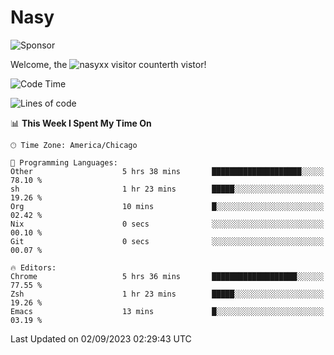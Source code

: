 # Nasy

<!--
<p align="center">
<img height="200" src="https://github-readme-stats.vercel.app/api?username=nasyxx&count_private=true&show_icons=true&theme=dracula&include_all_commits=true"/>
<img height="200" src="https://github-readme-stats.vercel.app/api/top-langs/?username=nasyxx&theme=dracula&hide=html,jupyter+notebook&count_private=true&show_icons=true"/>
</p>

  
----------------
-->

![Sponsor](https://img.shields.io/static/v1.svg?label=Sponsor&message=%E2%9D%A4&logo=GitHub&style=flat&color=pink)
 
Welcome, the ![nasyxx visitor counter](https://count.getloli.com/get/@nasyxx?theme=rule34)th vistor!
 
<!--START_SECTION:waka-->
![Code Time](http://img.shields.io/badge/Code%20Time-3%2C673%20hrs%201%20min-blue)

![Lines of code](https://img.shields.io/badge/From%20Hello%20World%20I%27ve%20Written-6.3%20million%20lines%20of%20code-blue)

📊 **This Week I Spent My Time On** 

```text
🕑︎ Time Zone: America/Chicago

💬 Programming Languages: 
Other                    5 hrs 38 mins       ████████████████████░░░░░   78.10 % 
sh                       1 hr 23 mins        █████░░░░░░░░░░░░░░░░░░░░   19.26 % 
Org                      10 mins             █░░░░░░░░░░░░░░░░░░░░░░░░   02.42 % 
Nix                      0 secs              ░░░░░░░░░░░░░░░░░░░░░░░░░   00.10 % 
Git                      0 secs              ░░░░░░░░░░░░░░░░░░░░░░░░░   00.07 % 

🔥 Editors: 
Chrome                   5 hrs 36 mins       ███████████████████░░░░░░   77.55 % 
Zsh                      1 hr 23 mins        █████░░░░░░░░░░░░░░░░░░░░   19.26 % 
Emacs                    13 mins             █░░░░░░░░░░░░░░░░░░░░░░░░   03.19 % 
```


 Last Updated on 02/09/2023 02:29:43 UTC
<!--END_SECTION:waka-->

<!-- ![visitors](https://visitor-badge.laobi.icu/badge?page_id=nasyxx.nasyxx) -->
